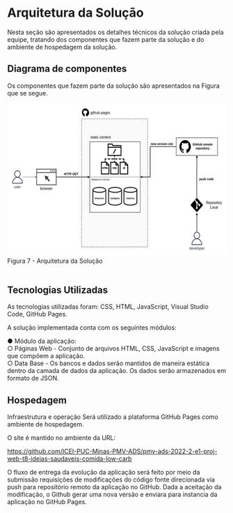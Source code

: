 # Arquitetura da Solução

Nesta seção são apresentados os detalhes técnicos da solução criada pela equipe, tratando dos componentes que fazem parte da solução e do ambiente de hospedagem da solução. 

## Diagrama de componentes

Os componentes que fazem parte da solução são apresentados na Figura que se segue.

<img id = "figma" src="../docs/img/Figura_7_Arquitetura_da_Solucao.png" width=1000px>
Figura 7 - Arquitetura da Solução <br>

<br>

## Tecnologias Utilizadas

As tecnologias utilizadas foram: CSS, HTML, JavaScript, Visual Studio Code, GitHub Pages.

A solução implementada conta com os seguintes módulos:

●	Módulo da aplicação:<br> 
○	Páginas Web - Conjunto de arquivos HTML, CSS, JavaScript e imagens que compõem a aplicação. <br>
○	Data Base - Os bancos e dados serão mantidos de maneira estática dentro da camada de dados da aplicação. Os dados serão armazenados em formato de JSON. 

## Hospedagem
Infraestrutura e operação Será utilizado a plataforma GitHub Pages como ambiente de hospedagem. 

O site é mantido no ambiente da URL: 

https://github.com/ICEI-PUC-Minas-PMV-ADS/pmv-ads-2022-2-e1-proj-web-t8-ideias-saudaveis-comida-low-carb

O fluxo de entrega da evolução da aplicação será feito por meio da submissão requisições de modificações do código fonte direcionada via push para repositório remoto da aplicação no GitHub. Dada a aceitação da modificação, o Github gerar uma nova versão e enviara para instancia da aplicação no GitHub Pages. 